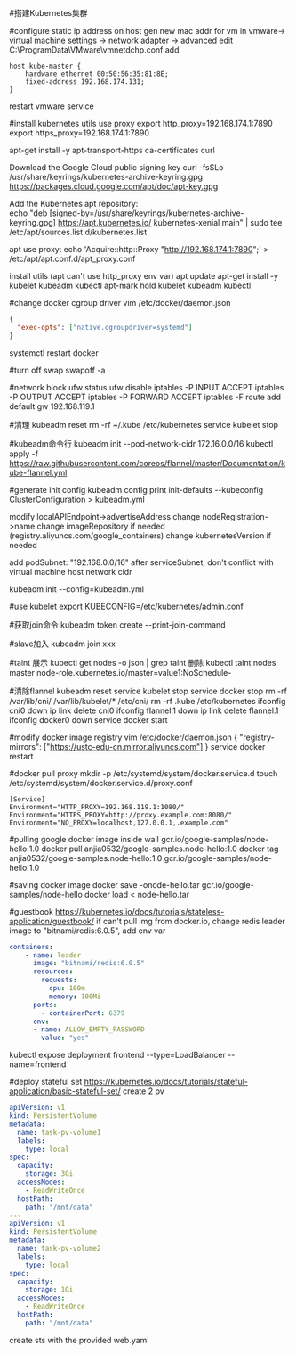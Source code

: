 #搭建Kubernetes集群

#configure static ip address
on host
gen new mac addr for vm in vmware-> virtual machine settings -> network adapter -> advanced
edit C:\ProgramData\VMware\vmnetdchp.conf
add 
```
host kube-master {
    hardware ethernet 00:50:56:35:81:8E;
    fixed-address 192.168.174.131;
}
```
restart vmware service

#install kubernetes utils
use proxy
export http_proxy=192.168.174.1:7890
export https_proxy=192.168.174.1:7890

apt-get install -y apt-transport-https ca-certificates curl

Download the Google Cloud public signing key
curl -fsSLo /usr/share/keyrings/kubernetes-archive-keyring.gpg https://packages.cloud.google.com/apt/doc/apt-key.gpg

Add the Kubernetes apt repository:  
echo "deb [signed-by=/usr/share/keyrings/kubernetes-archive-keyring.gpg] https://apt.kubernetes.io/ kubernetes-xenial main" | sudo tee /etc/apt/sources.list.d/kubernetes.list

apt use proxy:
echo 'Acquire::http::Proxy "http://192.168.174.1:7890";' > /etc/apt/apt.conf.d/apt_proxy.conf

install utils (apt can't use http_proxy env var)
apt update
apt-get install -y kubelet kubeadm kubectl
apt-mark hold kubelet kubeadm kubectl

#change docker cgroup driver
vim /etc/docker/daemon.json
```json
{
  "exec-opts": ["native.cgroupdriver=systemd"]
}
```
systemctl restart docker

#turn off swap
swapoff -a

#network block
ufw status
ufw disable
iptables -P INPUT ACCEPT
iptables -P OUTPUT ACCEPT
iptables -P FORWARD ACCEPT
iptables -F
route add default gw 192.168.119.1

#清理
kubeadm reset
rm -rf ~/.kube /etc/kubernetes
service kubelet stop

#kubeadm命令行
kubeadm init --pod-network-cidr 172.16.0.0/16
kubectl apply -f https://raw.githubusercontent.com/coreos/flannel/master/Documentation/kube-flannel.yml

#generate init config
kubeadm config print init-defaults --kubeconfig ClusterConfiguration > kubeadm.yml

modify localAPIEndpoint->advertiseAddress
change nodeRegistration->name
change imageRepository if needed (registry.aliyuncs.com/google_containers)
change kubernetesVersion if needed

add podSubnet: "192.168.0.0/16" after serviceSubnet, don't conflict with virtual machine host network cidr

kubeadm init --config=kubeadm.yml

#use kubelet 
export KUBECONFIG=/etc/kubernetes/admin.conf

#获取join命令
kubeadm token create --print-join-command

#slave加入
kubeadm join xxx

#taint
展示
kubectl get nodes -o json | grep taint
删除
kubectl taint nodes master node-role.kubernetes.io/master=value1:NoSchedule-

#清除flannel
kubeadm reset
service kubelet stop 
service docker stop 
rm -rf /var/lib/cni/  /var/lib/kubelet/* /etc/cni/
rm -rf .kube /etc/kubernetes
ifconfig cni0 down
ip link delete cni0
ifconfig flannel.1 down
ip link delete flannel.1
ifconfig docker0 down
service docker start

#modify docker image registry
vim /etc/docker/daemon.json
{
"registry-mirrors": ["https://ustc-edu-cn.mirror.aliyuncs.com"]
}
service docker restart

#docker pull proxy
mkdir -p /etc/systemd/system/docker.service.d
touch /etc/systemd/system/docker.service.d/proxy.conf
```
[Service]
Environment="HTTP_PROXY=192.168.119.1:1080/"
Environment="HTTPS_PROXY=http://proxy.example.com:8080/"
Environment="NO_PROXY=localhost,127.0.0.1,.example.com"
```

#pulling google docker image inside wall
gcr.io/google-samples/node-hello:1.0
docker pull anjia0532/google-samples.node-hello:1.0
docker tag anjia0532/google-samples.node-hello:1.0 gcr.io/google-samples/node-hello:1.0

#saving docker image
docker save -onode-hello.tar gcr.io/google-samples/node-hello
docker load < node-hello.tar

#guestbook
https://kubernetes.io/docs/tutorials/stateless-application/guestbook/
if can't pull img from docker.io, change redis leader image to "bitnami/redis:6.0.5", add env var
```yaml
containers:
    - name: leader
      image: "bitnami/redis:6.0.5"
      resources:
        requests:
          cpu: 100m
          memory: 100Mi
      ports:
        - containerPort: 6379
      env:
      - name: ALLOW_EMPTY_PASSWORD
        value: "yes"
```
kubectl expose deployment frontend --type=LoadBalancer --name=frontend

#deploy stateful set
https://kubernetes.io/docs/tutorials/stateful-application/basic-stateful-set/
create 2 pv
```yaml
apiVersion: v1
kind: PersistentVolume
metadata:
  name: task-pv-volume1
  labels:
    type: local
spec:
  capacity:
    storage: 3Gi
  accessModes:
    - ReadWriteOnce
  hostPath:
    path: "/mnt/data"
---
apiVersion: v1
kind: PersistentVolume
metadata:
  name: task-pv-volume2
  labels:
    type: local
spec:
  capacity:
    storage: 1Gi
  accessModes:
    - ReadWriteOnce
  hostPath:
    path: "/mnt/data"
```
create sts with the provided web.yaml
